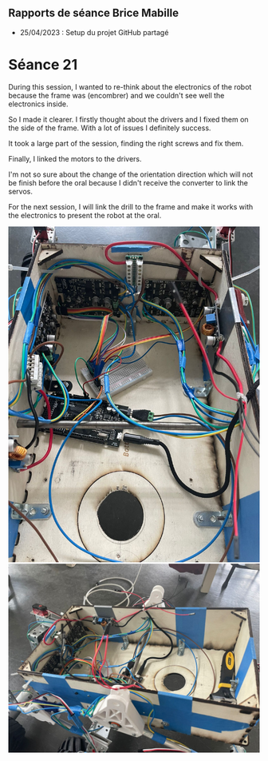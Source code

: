 ## Rapports de séance Brice Mabille

- 25/04/2023 : Setup du projet GitHub partagé

# Séance 21

During this session, I wanted to re-think about the electronics of the robot because the frame was (encombrer) and we couldn't see well the electronics inside.

So I made it clearer. I firstly thought about the drivers and I fixed them on the side of the frame.
With a lot of issues I definitely success. 

It took a large part of the session, finding the right screws and fix them. 

Finally, I linked the motors to the drivers.

I'm not so sure about the change of the orientation direction which will not be finish before the oral because I didn't receive the converter to link the servos.

For the next session, I will link the drill to the frame and make it works with the electronics to present the robot at the oral.

![img](../../Documentation/Images/CABLES.jpeg)
![img](../../Documentation/Images/CABLES2.jpeg)





